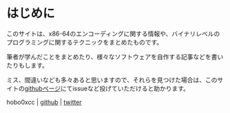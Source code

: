 # はじめに

このサイトは、x86-64のエンコーディングに関する情報や、バイナリレベルのプログラミングに関するテクニックをまとめたものです。

筆者が学んだことをまとめたり、様々なソフトウェアを自作する記事などを書いたりもします。

ミス、間違いなども多々あると思いますので、それらを見つけた場合は、このサイトの[githubページ](https://github.com/hobo0xcc/X86-64Encoding)にてissueなど投げていただけると助かります。

hobo0xcc  | [github](https://github.com/hobo0xcc) | [twitter](https://twitter.com/hobo0xcc)
